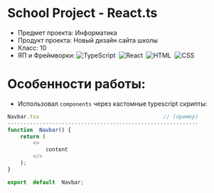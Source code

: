 # School Project - React.ts

- Предмет проекта: Информатика
- Продукт проекта: Новый дизайн сайта школы
- Класс: 10
- ЯП и Фреймворки: ![TypeScript](https://img.shields.io/badge/-TypeScript-05122A?style=flat&logo=typescript)&nbsp;
![React](https://img.shields.io/badge/-React-05122A?style=flat&logo=react)&nbsp;
![HTML](https://img.shields.io/badge/-HTML-05122A?style=flat&logo=HTML5)&nbsp;
![CSS](https://img.shields.io/badge/-CSS-05122A?style=flat&logo=CSS3&logoColor=1572B6)&nbsp;

# Особенности работы:

- Использовал `components` через кастомные typescript скрипты:

```ts
Navbar.tsx                                       // (пример)
------------------------------------------------------------
function  Navbar() {
	return (
		<>
			content
		</>
	);
}

export  default  Navbar;
```
